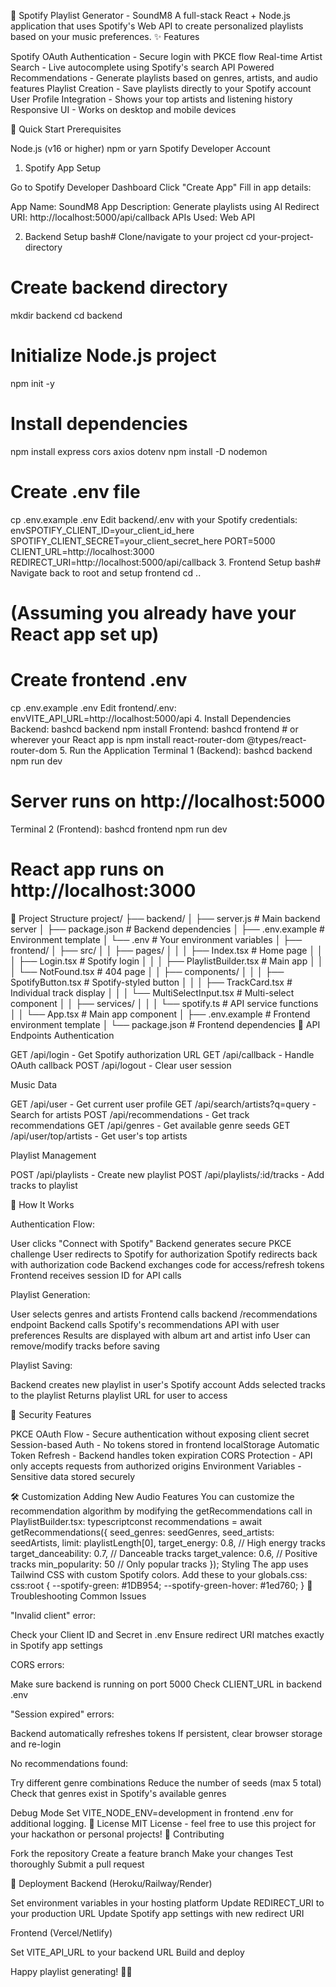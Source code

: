 🎵 Spotify Playlist Generator - SoundM8
A full-stack React + Node.js application that uses Spotify's Web API to create personalized playlists based on your music preferences.
✨ Features

Spotify OAuth Authentication - Secure login with PKCE flow
Real-time Artist Search - Live autocomplete using Spotify's search API
Powered Recommendations - Generate playlists based on genres, artists, and audio features
Playlist Creation - Save playlists directly to your Spotify account
User Profile Integration - Shows your top artists and listening history
Responsive UI - Works on desktop and mobile devices

🚀 Quick Start
Prerequisites

Node.js (v16 or higher)
npm or yarn
Spotify Developer Account

1. Spotify App Setup

Go to Spotify Developer Dashboard
Click "Create App"
Fill in app details:

App Name: SoundM8
App Description: Generate playlists using AI
Redirect URI: http://localhost:5000/api/callback
APIs Used: Web API

2. Backend Setup
bash# Clone/navigate to your project
cd your-project-directory

# Create backend directory
mkdir backend
cd backend

# Initialize Node.js project
npm init -y

# Install dependencies
npm install express cors axios dotenv
npm install -D nodemon

# Create .env file
cp .env.example .env
Edit backend/.env with your Spotify credentials:
envSPOTIFY_CLIENT_ID=your_client_id_here
SPOTIFY_CLIENT_SECRET=your_client_secret_here
PORT=5000
CLIENT_URL=http://localhost:3000
REDIRECT_URI=http://localhost:5000/api/callback
3. Frontend Setup
bash# Navigate back to root and setup frontend
cd ..
# (Assuming you already have your React app set up)

# Create frontend .env
cp .env.example .env
Edit frontend/.env:
envVITE_API_URL=http://localhost:5000/api
4. Install Dependencies
Backend:
bashcd backend
npm install
Frontend:
bashcd frontend  # or wherever your React app is
npm install react-router-dom @types/react-router-dom
5. Run the Application
Terminal 1 (Backend):
bashcd backend
npm run dev
# Server runs on http://localhost:5000
Terminal 2 (Frontend):
bashcd frontend
npm run dev
# React app runs on http://localhost:3000
📁 Project Structure
project/
├── backend/
│   ├── server.js              # Main backend server
│   ├── package.json           # Backend dependencies
│   ├── .env.example          # Environment template
│   └── .env                  # Your environment variables
│
├── frontend/
│   ├── src/
│   │   ├── pages/
│   │   │   ├── Index.tsx          # Home page
│   │   │   ├── Login.tsx          # Spotify login
│   │   │   ├── PlaylistBuilder.tsx # Main app
│   │   │   └── NotFound.tsx       # 404 page
│   │   ├── components/
│   │   │   ├── SpotifyButton.tsx  # Spotify-styled button
│   │   │   ├── TrackCard.tsx      # Individual track display
│   │   │   └── MultiSelectInput.tsx # Multi-select component
│   │   ├── services/
│   │   │   └── spotify.ts         # API service functions
│   │   └── App.tsx               # Main app component
│   ├── .env.example             # Frontend environment template
│   └── package.json            # Frontend dependencies
🔧 API Endpoints
Authentication

GET /api/login - Get Spotify authorization URL
GET /api/callback - Handle OAuth callback
POST /api/logout - Clear user session

Music Data

GET /api/user - Get current user profile
GET /api/search/artists?q=query - Search for artists
POST /api/recommendations - Get track recommendations
GET /api/genres - Get available genre seeds
GET /api/user/top/artists - Get user's top artists

Playlist Management

POST /api/playlists - Create new playlist
POST /api/playlists/:id/tracks - Add tracks to playlist

🎯 How It Works

Authentication Flow:

User clicks "Connect with Spotify"
Backend generates secure PKCE challenge
User redirects to Spotify for authorization
Spotify redirects back with authorization code
Backend exchanges code for access/refresh tokens
Frontend receives session ID for API calls


Playlist Generation:

User selects genres and artists
Frontend calls backend /recommendations endpoint
Backend calls Spotify's recommendations API with user preferences
Results are displayed with album art and artist info
User can remove/modify tracks before saving


Playlist Saving:

Backend creates new playlist in user's Spotify account
Adds selected tracks to the playlist
Returns playlist URL for user to access



🔐 Security Features

PKCE OAuth Flow - Secure authentication without exposing client secret
Session-based Auth - No tokens stored in frontend localStorage
Automatic Token Refresh - Backend handles token expiration
CORS Protection - API only accepts requests from authorized origins
Environment Variables - Sensitive data stored securely

🛠️ Customization
Adding New Audio Features
You can customize the recommendation algorithm by modifying the getRecommendations call in PlaylistBuilder.tsx:
typescriptconst recommendations = await getRecommendations({
  seed_genres: seedGenres,
  seed_artists: seedArtists,
  limit: playlistLength[0],
  target_energy: 0.8,        // High energy tracks
  target_danceability: 0.7,  // Danceable tracks
  target_valence: 0.6,       // Positive tracks
  min_popularity: 50         // Only popular tracks
});
Styling
The app uses Tailwind CSS with custom Spotify colors. Add these to your globals.css:
css:root {
  --spotify-green: #1DB954;
  --spotify-green-hover: #1ed760;
}
🚨 Troubleshooting
Common Issues

"Invalid client" error:

Check your Client ID and Secret in .env
Ensure redirect URI matches exactly in Spotify app settings


CORS errors:

Make sure backend is running on port 5000
Check CLIENT_URL in backend .env


"Session expired" errors:

Backend automatically refreshes tokens
If persistent, clear browser storage and re-login


No recommendations found:

Try different genre combinations
Reduce the number of seeds (max 5 total)
Check that genres exist in Spotify's available genres



Debug Mode
Set VITE_NODE_ENV=development in frontend .env for additional logging.
📝 License
MIT License - feel free to use this project for your hackathon or personal projects!
🤝 Contributing

Fork the repository
Create a feature branch
Make your changes
Test thoroughly
Submit a pull request

🎉 Deployment
Backend (Heroku/Railway/Render)

Set environment variables in your hosting platform
Update REDIRECT_URI to your production URL
Update Spotify app settings with new redirect URI

Frontend (Vercel/Netlify)

Set VITE_API_URL to your backend URL
Build and deploy


Happy playlist generating! 🎵✨
